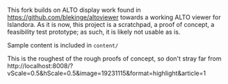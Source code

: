 This fork builds on ALTO display work found in https://github.com/blekinge/altoviewer towards a working ALTO viewer for Islandora.
As it is now, this project is a scratchpad, a proof of concept, a feasibility test prototype; as such, it is likely not usable as is.


Sample content is included in `content/` 

This is the roughest of the rough proofs of concept, so don't stray far from http://localhost:8008/?vScale=0.5&hScale=0.5&image=19231115&format=highlight&article=1

